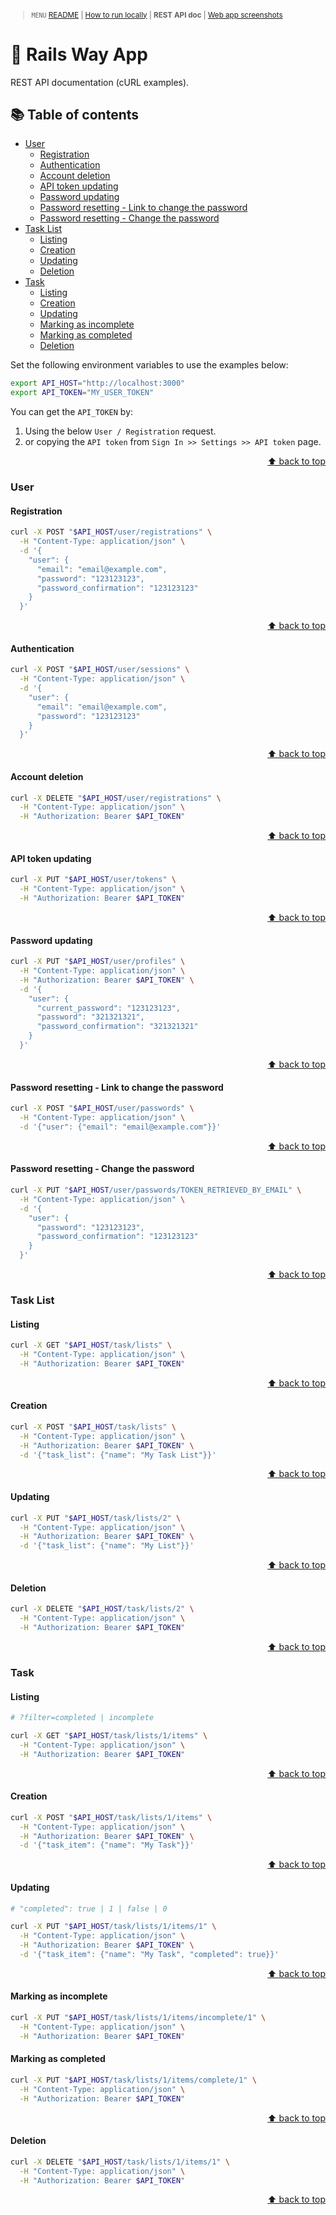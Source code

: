 <small>

> `MENU` [README](../README.md) | [How to run locally](./00_INSTALLATION.md) | **REST API doc** | [Web app screenshots](./02_WEB_APP_SCREENSHOTS.md)

</small>

# 🚆 Rails Way App <!-- omit in toc -->

REST API documentation (cURL examples).

## 📚 Table of contents <!-- omit in toc -->

- [User](#user)
  - [Registration](#registration)
  - [Authentication](#authentication)
  - [Account deletion](#account-deletion)
  - [API token updating](#api-token-updating)
  - [Password updating](#password-updating)
  - [Password resetting - Link to change the password](#password-resetting---link-to-change-the-password)
  - [Password resetting - Change the password](#password-resetting---change-the-password)
- [Task List](#task-list)
  - [Listing](#listing)
  - [Creation](#creation)
  - [Updating](#updating)
  - [Deletion](#deletion)
- [Task](#task)
  - [Listing](#listing-1)
  - [Creation](#creation-1)
  - [Updating](#updating-1)
  - [Marking as incomplete](#marking-as-incomplete)
  - [Marking as completed](#marking-as-completed)
  - [Deletion](#deletion-1)

Set the following environment variables to use the examples below:

```bash
export API_HOST="http://localhost:3000"
export API_TOKEN="MY_USER_TOKEN"
```

You can get the `API_TOKEN` by:
1. Using the below `User / Registration` request.
2. or copying the `API token` from `Sign In >> Settings >> API token` page.

<p align="right"><a href="#-table-of-contents-">⬆ back to top</a></p>

### User

#### Registration

```bash
curl -X POST "$API_HOST/user/registrations" \
  -H "Content-Type: application/json" \
  -d '{
    "user": {
      "email": "email@example.com",
      "password": "123123123",
      "password_confirmation": "123123123"
    }
  }'
```

<p align="right"><a href="#-table-of-contents-">⬆ back to top</a></p>

#### Authentication

```bash
curl -X POST "$API_HOST/user/sessions" \
  -H "Content-Type: application/json" \
  -d '{
    "user": {
      "email": "email@example.com",
      "password": "123123123"
    }
  }'
```

<p align="right"><a href="#-table-of-contents-">⬆ back to top</a></p>

#### Account deletion

```bash
curl -X DELETE "$API_HOST/user/registrations" \
  -H "Content-Type: application/json" \
  -H "Authorization: Bearer $API_TOKEN"
```

<p align="right"><a href="#-table-of-contents-">⬆ back to top</a></p>

#### API token updating

```bash
curl -X PUT "$API_HOST/user/tokens" \
  -H "Content-Type: application/json" \
  -H "Authorization: Bearer $API_TOKEN"
```

<p align="right"><a href="#-table-of-contents-">⬆ back to top</a></p>

#### Password updating

```bash
curl -X PUT "$API_HOST/user/profiles" \
  -H "Content-Type: application/json" \
  -H "Authorization: Bearer $API_TOKEN" \
  -d '{
    "user": {
      "current_password": "123123123",
      "password": "321321321",
      "password_confirmation": "321321321"
    }
  }'
```

<p align="right"><a href="#-table-of-contents-">⬆ back to top</a></p>

#### Password resetting - Link to change the password

```bash
curl -X POST "$API_HOST/user/passwords" \
  -H "Content-Type: application/json" \
  -d '{"user": {"email": "email@example.com"}}'
```

<p align="right"><a href="#-table-of-contents-">⬆ back to top</a></p>

#### Password resetting - Change the password

```bash
curl -X PUT "$API_HOST/user/passwords/TOKEN_RETRIEVED_BY_EMAIL" \
  -H "Content-Type: application/json" \
  -d '{
    "user": {
      "password": "123123123",
      "password_confirmation": "123123123"
    }
  }'
```

<p align="right"><a href="#-table-of-contents-">⬆ back to top</a></p>

### Task List

#### Listing

```bash
curl -X GET "$API_HOST/task/lists" \
  -H "Content-Type: application/json" \
  -H "Authorization: Bearer $API_TOKEN"
```

<p align="right"><a href="#-table-of-contents-">⬆ back to top</a></p>

#### Creation

```bash
curl -X POST "$API_HOST/task/lists" \
  -H "Content-Type: application/json" \
  -H "Authorization: Bearer $API_TOKEN" \
  -d '{"task_list": {"name": "My Task List"}}'
```

<p align="right"><a href="#-table-of-contents-">⬆ back to top</a></p>

#### Updating

```bash
curl -X PUT "$API_HOST/task/lists/2" \
  -H "Content-Type: application/json" \
  -H "Authorization: Bearer $API_TOKEN" \
  -d '{"task_list": {"name": "My List"}}'
```

<p align="right"><a href="#-table-of-contents-">⬆ back to top</a></p>

#### Deletion

```bash
curl -X DELETE "$API_HOST/task/lists/2" \
  -H "Content-Type: application/json" \
  -H "Authorization: Bearer $API_TOKEN"
```

<p align="right"><a href="#-table-of-contents-">⬆ back to top</a></p>

### Task

#### Listing

```bash
# ?filter=completed | incomplete

curl -X GET "$API_HOST/task/lists/1/items" \
  -H "Content-Type: application/json" \
  -H "Authorization: Bearer $API_TOKEN"
```

<p align="right"><a href="#-table-of-contents-">⬆ back to top</a></p>

#### Creation

```bash
curl -X POST "$API_HOST/task/lists/1/items" \
  -H "Content-Type: application/json" \
  -H "Authorization: Bearer $API_TOKEN" \
  -d '{"task_item": {"name": "My Task"}}'
```

<p align="right"><a href="#-table-of-contents-">⬆ back to top</a></p>

#### Updating

```bash
# "completed": true | 1 | false | 0

curl -X PUT "$API_HOST/task/lists/1/items/1" \
  -H "Content-Type: application/json" \
  -H "Authorization: Bearer $API_TOKEN" \
  -d '{"task_item": {"name": "My Task", "completed": true}}'
```

<p align="right"><a href="#-table-of-contents-">⬆ back to top</a></p>

#### Marking as incomplete

```bash
curl -X PUT "$API_HOST/task/lists/1/items/incomplete/1" \
  -H "Content-Type: application/json" \
  -H "Authorization: Bearer $API_TOKEN"
```

#### Marking as completed

```bash
curl -X PUT "$API_HOST/task/lists/1/items/complete/1" \
  -H "Content-Type: application/json" \
  -H "Authorization: Bearer $API_TOKEN"
```

<p align="right"><a href="#-table-of-contents-">⬆ back to top</a></p>

#### Deletion

```bash
curl -X DELETE "$API_HOST/task/lists/1/items/1" \
  -H "Content-Type: application/json" \
  -H "Authorization: Bearer $API_TOKEN"
```

<p align="right"><a href="#-table-of-contents-">⬆ back to top</a></p>
